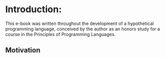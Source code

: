 # Introduction: 

This e-book was written throughout the development of a hypothetical programming language, conceived by the author as an honors study for a course in the Principles of Programming Languages. 

## Motivation